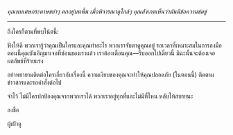_คุณพบเศษกระดาษขยำๆ ตกอยู่บนพื้น เมื่อพิจารณาดูใกล้ๆ คุณสังเกตเห็นว่ามันมีข้อความข่มขู่_

---

ถึงใครก็ตามที่พบโน้ตนี้:

ฟังให้ดี พวกเรารู้ว่าคุณเป็นใครและคุณทำอะไร พวกเราจับตาดูคุณอยู่ รอเวลาที่เหมาะสมในการลงมือ ตอนนี้คุณบังเอิญมาเจอที่ซ่อนของเราแล้ว เราต้องเตือนคุณ—รีบออกไปเดี๋ยวนี้ มิฉะนั้นจะต้องเจอผลลัพธ์ที่ร้ายแรง

อย่าพยายามติดต่อใครเกี่ยวกับเรื่องนี้ ความเงียบของคุณจะทำให้คุณปลอดภัย (ในตอนนี้) ติดตามข่าวสารและรอคำสั่งต่อไป

จำไว้ ไม่มีใครปกป้องคุณจากพวกเราได้ พวกเราอยู่ทุกที่และไม่มีที่ไหน หลับให้สบายนะ

ลงชื่อ

ผู้เฝ้าดู
